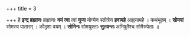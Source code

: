 +++
title = 3

+++
हे **इन्द्र** **ब्रह्माणः** ब्राह्मणाः **वयं** **त्वा** त्वां **युजा** योग्येन स्तोत्रेण **हवामहे** आह्वयामहे । कथंभूतम् । **सोमपां** सोमस्य पातारम् । कीदृशा वयम् । **सोमिनः** सोमयुक्ताः **सुतवन्तः** अभिषुतैश्च सोमैरुपेताः ॥